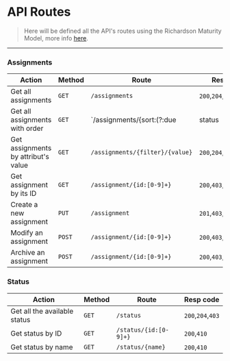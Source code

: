 # API Routes

> Here will be defined all the API's routes using the Richardson Maturity Model, more info [here](https://martinfowler.com/articles/richardsonMaturityModel.html).

____

### Assignments

| Action | Method | Route | Resp code |
| ---- | ---- | ---- | ---- |
| Get all assignments | `GET` | `/assignments` | `200`,`204`,`403`,`503` |
| Get all assignments with order | `GET` | `/assignments/{sort:(?:due|status|new)}` | `200`,`204`,`403`,`503` |x
| Get assignments by attribut's value | `GET` | `/assignments/{filter}/{value}` | `200`,`204`,`403`,`422`,`503` |
| Get assignment by its ID | `GET` | `/assignment/{id:[0-9]+}` | `200`,`403`,`410`,`503` |
| Create a new assignment | `PUT` | `/assignment` | `201`,`403`,`422` |
| Modify an assignment | `POST` | `/assignment/{id:[0-9]+}` | `200`,`403`,`410`,`422` |
| Archive an assignment | `POST` | `/assignment/{id:[0-9]+}` | `200`,`403`,`410`,`422` |

### Status
| Action | Method | Route | Resp code |
| ---- | ---- | ---- | ---- |
| Get all the available status | `GET` | `/status` | `200`,`204`,`403` |
| Get status by ID | `GET` | `/status/{id:[0-9]+}` | `200`,`410` |
| Get status by name | `GET` | `/status/{name}` | `200`,`410` |
